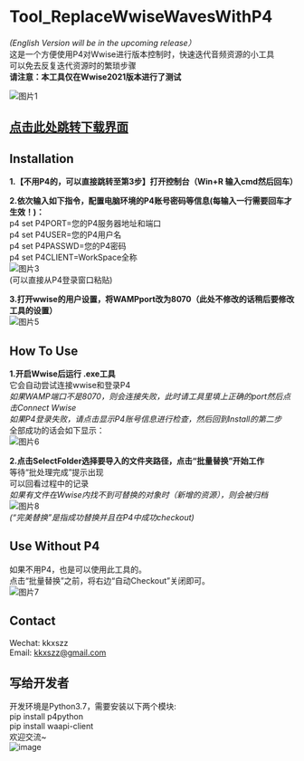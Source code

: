 # Tool_ReplaceWwiseWavesWithP4
*(English Version will be in the upcoming release）*  
这是一个方便使用P4对Wwise进行版本控制时，快速迭代音频资源的小工具  
可以免去反复迭代资源时的繁琐步骤  
**请注意：本工具仅在Wwise2021版本进行了测试**

![图片1](https://user-images.githubusercontent.com/52338219/203681670-5960f688-7874-41e0-a6ed-0f0510015535.png)  
## [点击此处跳转下载界面](https://github.com/szz1031/Tool_ReplaceWwiseWavesWithP4/releases)

## Installation
**1.【不用P4的，可以直接跳转至第3步】打开控制台（Win+R 输入cmd然后回车）**  


**2.依次输入如下指令，配置电脑环境的P4账号密码等信息(每输入一行需要回车才生效！)：**  
p4 set P4PORT=您的P4服务器地址和端口  
p4 set P4USER=您的P4用户名  
p4 set P4PASSWD=您的P4密码  
p4 set P4CLIENT=WorkSpace全称  
![图片3](https://user-images.githubusercontent.com/52338219/203682135-a68529ba-2915-494c-8f72-78741689a71f.png)  
(可以直接从P4登录窗口粘贴)  


**3.打开wwise的用户设置，将WAMPport改为8070（此处不修改的话稍后要修改工具的设置）**  
![图片5](https://user-images.githubusercontent.com/52338219/203683152-dbbe03b2-5893-44b8-ab8d-38d9315108d2.png)


## How To Use  
**1.开启Wwise后运行 .exe工具**  
它会自动尝试连接wwise和登录P4  
*如果WAMP端口不是8070，则会连接失败，此时请工具里填上正确的port然后点击Connect Wwise*  
*如果P4登录失败，请点击显示P4账号信息进行检查，然后回到Install的第二步*  
全部成功的话会如下显示：  
![图片6](https://user-images.githubusercontent.com/52338219/203683508-8308d0e9-b1d7-4c5a-8822-b6d97c7b0e10.png)  


**2.点击SelectFolder选择要导入的文件夹路径，点击“批量替换”开始工作**  
等待“批处理完成”提示出现  
可以回看过程中的记录  
*如果有文件在Wwise内找不到可替换的对象时（新增的资源），则会被归档*  
![图片8](https://user-images.githubusercontent.com/52338219/203745063-d02d7e4a-0281-4bba-98a3-b47180be1cf9.png)  
*(“完美替换”是指成功替换并且在P4中成功checkout)*

## Use Without P4
如果不用P4，也是可以使用此工具的。  
点击“批量替换”之前，将右边“自动Checkout”关闭即可。  
![图片7](https://user-images.githubusercontent.com/52338219/203690232-6e849533-3146-4782-8c96-1cfa001ca0e0.png)

## Contact
Wechat: kkxszz  
Email: kkxszz@gmail.com  

## 写给开发者
开发环境是Python3.7，需要安装以下两个模块:  
pip install p4python  
pip install waapi-client  
欢迎交流~  
![image](https://user-images.githubusercontent.com/52338219/203762564-8c1877a2-3900-4f23-addb-ce5aa2cf8c29.png)

